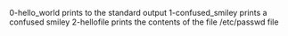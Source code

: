 0-hello_world prints to the standard output
1-confused_smiley prints a confused smiley
2-hellofile prints the contents of the file /etc/passwd file

